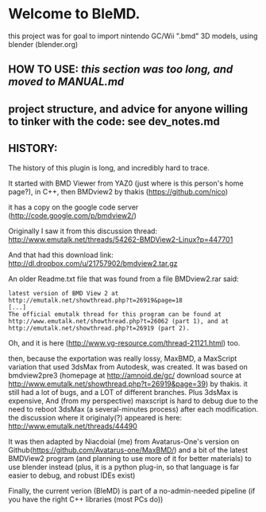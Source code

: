 # Welcome to BleMD.
this project was for goal to import nintendo GC/Wii ".bmd" 3D models,
using blender (blender.org)

## HOW TO USE: *this section was too long, and moved to MANUAL.md*

## project structure, and advice for anyone willing to tinker with the code: see dev_notes.md

## HISTORY:
The history of this plugin is long, and incredibly hard to trace.

It started with BMD Viewer from YAZ0 (just where is this person's home page?), in C++, then BMDview2 by thakis (https://github.com/nico)

it has a copy on the google code server (http://code.google.com/p/bmdview2/)

Originally I saw it from this discussion thread:
http://www.emutalk.net/threads/54262-BMDView2-Linux?p=447701

And that had this download link:
http://dl.dropbox.com/u/21757902/bmdview2.tar.gz

An older Readme.txt file that was found from a file BMDview2.rar said:
```
latest version of BMD View 2 at
http://emutalk.net/showthread.php?t=26919&page=18
[...]
The official emutalk thread for this program can be found at
http://www.emutalk.net/showthread.php?t=26062 (part 1), and at
http://emutalk.net/showthread.php?t=26919 (part 2).
```
Oh, and it is here (http://www.vg-resource.com/thread-21121.html) too.

then, because the exportation was really lossy, MaxBMD, a MaxScript variation that used 3dsMax from Autodesk, was created.
It was based on bmdview2pre3 (homepage at http://amnoid.de/gc/ download source at http://www.emutalk.net/showthread.php?t=26919&page=39) by thakis.
it still had a lot of bugs, and a LOT of different branches. Plus 3dsMax is expensive, And (from my perspective) maxscript is hard to debug due to the need to reboot 3dsMax (a several-minutes process) after each modification.
the discussion where it originaly(?) appeared is here: http://www.emutalk.net/threads/44490

It was then adapted by Niacdoial (me) from Avatarus-One's version on Github(https://github.com/Avatarus-one/MaxBMD/)
and a bit of the latest BMDView2 program (and planning to use more of it for better materials)
to use blender instead (plus, it is a python plug-in, so that language is far easier to debug, and robust IDEs exist)

Finally, the current verion (BleMD) is part of a no-admin-needed pipeline (if you have the right C++ libraries (most PCs do))
